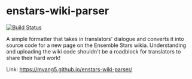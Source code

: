 # enstars-wiki-parser

[![Build Status](https://travis-ci.org/myang5/enstars-wiki-parser.svg?branch=master)](https://travis-ci.org/myang5/enstars-wiki-parser)

A simple formatter that takes in translators' dialogue and converts it into source code for a new page on the Ensemble Stars wikia. Understanding and uploading the wiki code shouldn't be a roadblock for translators to share their hard work!

Link: https://myang5.github.io/enstars-wiki-parser/
